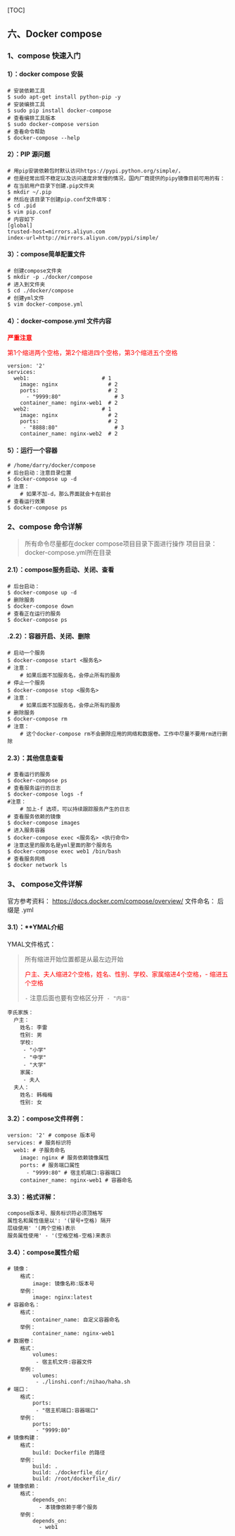[TOC]

## 六、Docker compose

### 1、compose 快速入门

#### 1）：docker compose 安装

```shell
# 安装依赖工具
$ sudo apt-get install python-pip -y
# 安装编排工具
$ sudo pip install docker-compose
# 查看编排工具版本
$ sudo docker-compose version
# 查看命令帮助
$ docker-compose --help
```

#### 2）：PIP 源问题

```shell
# 用pip安装依赖包时默认访问https://pypi.python.org/simple/，
# 但是经常出现不稳定以及访问速度非常慢的情况，国内厂商提供的pipy镜像目前可用的有：
# 在当前用户目录下创建.pip文件夹
$ mkdir ~/.pip
# 然后在该目录下创建pip.conf文件填写：
$ cd .pid
$ vim pip.conf
# 内容如下
[global]
trusted-host=mirrors.aliyun.com
index-url=http://mirrors.aliyun.com/pypi/simple/
```

#### 3）：compose简单配置文件

```shell
# 创建compose文件夹
$ mkdir -p ./docker/compose
# 进入到文件夹
$ cd ./docker/compose
# 创建yml文件
$ vim docker-compose.yml
```

#### 4）：docker-compose.yml 文件内容

<font color=red>**严重注意**</font>

<font color=red>第1个缩进两个空格，第2个缩进四个空格，第3个缩进五个空格</font>

```shell
version: '2'
services:
  web1:                		  # 1
    image: nginx       			# 2
    ports:			   			# 2
      - "9999:80"     			  # 3
    container_name: nginx-web1  # 2 
  web2: 					  # 1
    image: nginx 				# 2
    ports:   					# 2
     - "8888:80"  				  # 3
    container_name: nginx-web2  # 2

```

#### 5）：运行一个容器

```shell
# /home/darry/docker/compose
# 后台启动：注意目录位置
$ docker-compose up -d
# 注意：
	# 如果不加-d，那么界面就会卡在前台
# 查看运行效果
$ docker-compose ps
```



### 2、compose 命令详解

> 所有命令尽量都在docker compose项目目录下面进行操作
> 项目目录：docker-compose.yml所在目录



#### 2.1）：compose服务启动、关闭、查看

```shell
# 后台启动：
$ docker-compose up -d
# 删除服务
$ docker-compose down
# 查看正在运行的服务
$ docker-compose ps
```

#### .2.2）：容器开启、关闭、删除

```shell
# 启动一个服务
$ docker-compose start <服务名>
# 注意：
	# 如果后面不加服务名，会停止所有的服务
# 停止一个服务
$ docker-compose stop <服务名>
# 注意：
	# 如果后面不加服务名，会停止所有的服务
# 删除服务
$ docker-compose rm
# 注意：
	# 这个docker-compose rm不会删除应用的网络和数据卷。工作中尽量不要用rm进行删除
```

#### 2.3）：其他信息查看

```shell
# 查看运行的服务
$ docker-compose ps
# 查看服务运行的日志
$ docker-compose logs -f
#注意：
	# 加上-f 选项，可以持续跟踪服务产生的日志
# 查看服务依赖的镜像
$ docker-compose images
# 进入服务容器
$ docker-compose exec <服务名> <执行命令>
# 注意这里的服务名是yml里面的那个服务名
$ docker-compose exec web1 /bin/bash
# 查看服务网络
$ docker network ls
```

### 3、 compose文件详解

官方参考资料： https://docs.docker.com/compose/overview/
文件命名： 后缀是 .yml

#### 3.1）：**YMAL介绍

YMAL文件格式：

> 所有缩进开始位置都是从最左边开始
>
> <font color=red>户主、夫人缩进2个空格，姓名、性别、学校、家属缩进4个空格，- 缩进五个空格</font>
>
> `-` 注意后面也要有空格区分开` - "内容"`

```shell
李氏家族：
  户主：
    姓名: 李雷
    性别: 男
    学校:
     - "小学"
     - "中学"
     - "大学"
    家属:
     - 夫人
  夫人：
    姓名: 韩梅梅
    性别: 女
```

#### 3.2）：compose文件样例：

```shell
version: '2' # compose 版本号
services: # 服务标识符
  web1: # 子服务命名
    image: nginx # 服务依赖镜像属性
    ports: # 服务端口属性
      - "9999:80" # 宿主机端口:容器端口
    container_name: nginx-web1 # 容器命名
```

#### 3.3）：格式详解：

```shell
compose版本号、服务标识符必须顶格写
属性名和属性值是以': '(冒号+空格) 隔开
层级使用' '(两个空格)表示
服务属性使用' - '(空格空格-空格)来表示
```

#### 3.4）：compose属性介绍

```shell
# 镜像：
    格式：
        image: 镜像名称:版本号
    举例：
        image: nginx:latest
# 容器命名：
    格式：
        container_name: 自定义容器命名
    举例：
        container_name: nginx-web1
# 数据卷：
    格式：
    	volumes:
    	 - 宿主机文件:容器文件
    举例：
    	volumes:
    	 - ./linshi.conf:/nihao/haha.sh
# 端口：
    格式：
        ports:
         - "宿主机端口:容器端口"
    举例：
        ports:
         - "9999:80"
# 镜像构建：
    格式：
    	build: Dockerfile 的路径
    举例：
        build: .
        build: ./dockerfile_dir/
        build: /root/dockerfile_dir/
# 镜像依赖：
    格式：
        depends_on:
          - 本镜像依赖于哪个服务
    举例：
    	depends_on:
    	  - web1
```

